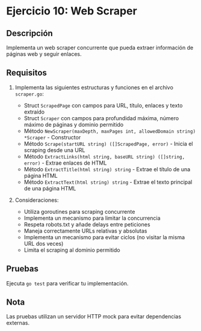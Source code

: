 # Ejercicio 10: Web Scraper

## Descripción
Implementa un web scraper concurrente que pueda extraer información de páginas web y seguir enlaces.

## Requisitos
1. Implementa las siguientes estructuras y funciones en el archivo `scraper.go`:
   - Struct `ScrapedPage` con campos para URL, título, enlaces y texto extraído
   - Struct `Scraper` con campos para profundidad máxima, número máximo de páginas y dominio permitido
   - Método `NewScraper(maxDepth, maxPages int, allowedDomain string) *Scraper` - Constructor
   - Método `Scrape(startURL string) ([]ScrapedPage, error)` - Inicia el scraping desde una URL
   - Método `ExtractLinks(html string, baseURL string) ([]string, error)` - Extrae enlaces de HTML
   - Método `ExtractTitle(html string) string` - Extrae el título de una página HTML
   - Método `ExtractText(html string) string` - Extrae el texto principal de una página HTML

2. Consideraciones:
   - Utiliza goroutines para scraping concurrente
   - Implementa un mecanismo para limitar la concurrencia
   - Respeta robots.txt y añade delays entre peticiones
   - Maneja correctamente URLs relativas y absolutas
   - Implementa un mecanismo para evitar ciclos (no visitar la misma URL dos veces)
   - Limita el scraping al dominio permitido

## Pruebas
Ejecuta `go test` para verificar tu implementación.

## Nota
Las pruebas utilizan un servidor HTTP mock para evitar dependencias externas.